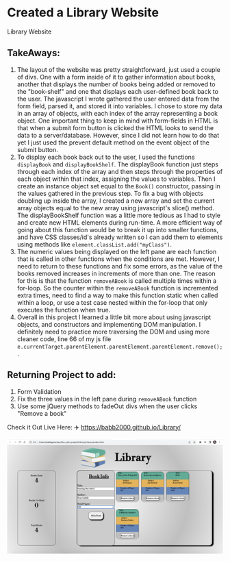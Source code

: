 # Created a Library Website
Library Website

TakeAways:
---
1. The layout of the website was pretty straightforward, just used a couple of divs. One with a form inside of it to gather information about books, another that displays the number of books being added or removed to the "book-shelf" and one that displays each user-defined book back to the user.
The javascript I wrote gathered the user entered data from the form field, parsed it, and stored it into variables. I chose to store my data in an array of objects, with each index of the array representing a book object. One important thing to keep in mind with form-fields in HTML is that when a submit form button is clicked the HTML looks to send the data to a server/database. However, since I did not learn how to do that yet I just used the prevent default method on the event object of the submit button.
2. To display each book back out to the user, I used the functions `displayBook` and `displayBookShelf`. The displayBook function just steps through each index of the array and then steps through the properties of each object within that index, assigning the values to variables. Then I create an instance object set equal to the `Book()` constructor, passing in the values gathered in the previous step. To fix a bug with objects doubling up inside the array, I created a new array and set the current array objects equal to the new array using javascript's slice() method. The displayBookShelf function was a little more tedious as I had to style and create new HTML elements during run-time. A more efficient way of going about this function would be to break it up into smaller functions, and have CSS classes/id's already written so I can add them to elements using methods like `element.classList.add("myClass")`. 
3. The numeric values being displayed on the left pane are each function that is called in other functions when the conditions are met. However, I need to return to these functions and fix some errors, as the value of the books removed increases in increments of more than one. The reason for this is that the function `removeABook` is called multiple times within a for-loop. So the counter within the `removeABook` function is incremented extra times, need to find a way to make this function static when called within a loop, or use a test case nested within the for-loop that only executes the function when true.
4. Overall in this project I learned a little bit more about using javascript objects, and constructors and implementing DOM manipulation. I definitely need to practice more traversing the DOM and using more cleaner code, line 66 of my js file `e.currentTarget.parentElement.parentElement.parentElement.remove();`.


## Returning Project to add:
1. Form Validation
2. Fix the three values in the left pane during `removeABook` function 
3. Use some jQuery methods to fadeOut divs when the user clicks "Remove a book"

Check it Out Live Here: :airplane: https://babb2000.github.io/Library/

![Screenshot of Page](Test_Screenshot.png "Library")
